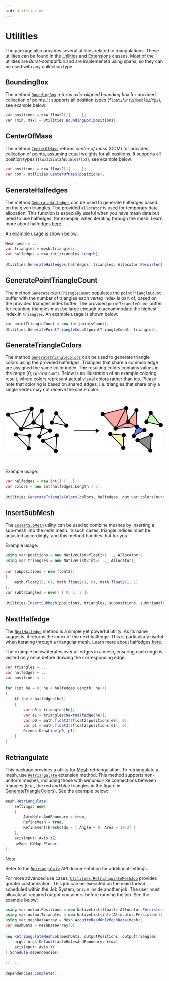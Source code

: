 ```yaml
---
uid: utilities-md
---
```


# Utilities

The package also provides several utilities related to triangulations.
These utilities can be found in the [Utilities] and [Extensions] classes.
Most of the utilities are *Burst-compatible* and are implemented using spans, so they can be used with any collection type.

## BoundingBox

The method [`BoundingBox`][bounding-box] returns *axis-aligned bounding box* for provided collection of points.
It supports all position types (`float2`/`int2`/`double2`/`fp2`), see example below:

```csharp
var positions = new float2[]{ ... };
var (min, max) = Utilities.BoundingBox(positions);
```

## CenterOfMass

The method [`CenterOfMass`][center-of-mass] returns *center of mass* (COM) for provided collection of points, assuming equal weights for all positions.
It supports all position types (`float2`/`int2`/`double2`/`fp2`), see example below:

```csharp
var positions = new float2[]{ ... };
var com = Utilities.CenterOfMass(positions);
```

## GenerateHalfedges

The method [`GenerateHalfedges`][generate-halfedges] can be used to generate halfedges based on the given triangles. The provided `allocator` is used for temporary data allocation.
This function is especially useful when you have mesh data but need to use halfedges, for example, when iterating through the mesh.
Learn more about halfedges [here](advanced/output-halfedges.md).

An example usage is shown below:

```csharp
Mesh mesh = ...
var triangles = mesh.triangles;
var halfedges = new int[triangles.Length];

Utilities.GenerateHalfedges(halfdeges, triangles, Allocator.Persistent);
```

## GeneratePointTriangleCount

The method [`GeneratePointTriangleCount`][generate-point-triangle-count] populates the `pointTriangleCount` buffer with the number of triangles each vertex index is part of, based on the provided triangles index buffer.
The provided `pointTriangleCount` buffer for counting triangles must be large enough to accommodate the highest index in `triangles`.
An example usage is shown below:

```csharp
var pointTriangleCount = new int[pointsCount];
Utilities.GeneratePointTriangleCount(pointTriangleCount, triangles);
```

## GenerateTriangleColors

The method [`GenerateTriangleColors`][generate-triangle-colors] can be used to generate triangle colors using the provided halfedges.
Triangles that share a common edge are assigned the same color index.
The resulting colors contains values in the range $[0, \,\mathtt{colorsCount})$.
Below is an illustration of an example coloring result, where colors represent actual visual colors rather than ids.
Please note that coloring is based on shared edges, i.e. triangles that share only a single vertex may not receive the same color.

<br>
<p align="center"><img src="../images/utilities-triangle-coloring.svg" width="500"/></p>
<br>

Example usage:

```csharp
var halfedges = new int[] {...};
var colors = new int[halfedges.Length / 3];

Utilities.GenerateTriangleColors(colors, halfedges, out var colorsCount, Allocator.Persistent);
```

## InsertSubMesh

The [`InsertSubMesh`][insert-submesh] utility can be used to combine meshes by inserting a sub-mesh into the *main* mesh.
In such cases, triangle indices must be adjusted accordingly, and this method handles that for you.

Example usage:

```csharp
using var positions = new NativeList<float2>(..., Allocator);
using var triangles = new NativeList<int>(..., Allocator);

var subpositions = new float2[]
{
    math.float2(0, 0), math.float2(1, 0), math.float2(1, 1)
};
var subtriangles = new[] { 0, 1, 2 };

Utilities.InsertSubMesh(positions, triangles, subpositions, subtriangles);
```

## NextHalfedge

The [`NextHalfedge`][next-halfedge] method is a simple yet powerful utility.
As its name suggests, it returns the index of the next halfedge.
This is particularly useful when iterating through a triangular mesh.
Learn more about halfedges [here](advanced/output-halfedges.md).

The example below iterates over all edges in a mesh, ensuring each edge is visited only once before drawing the corresponding edge:

```csharp
var triangles = ...
var halfedges = ...
var positions = ...

for (int he = 0; he < halfedges.Length; he++)
{
    if (he > halfedges[he])
    {
        var e0 = triangles[he];
        var e1 = triangles[NextHalfedge(he)];
        var p0 = math.float3((float2)positions[e0], 0);
        var p1 = math.float3((float2)positions[e1], 0);
        Gizmos.DrawLine(p0, p1);
    }
}
```

## Retriangulate

This package provides a utility for [Mesh](xref:UnityEngine.Mesh) retriangulation.
To retriangulate a mesh, use [`Retriangulate`][retriangulate] extension method.
This method supports non-uniform meshes, including those with *windmill*-like connections between triangles (e.g., the red and blue triangles in the figure in [GenerateTriangleColors](#generatetrianglecolors)).
See the example below:

```csharp
mesh.Retriangulate(
    settings: new()
    {
        AutoHolesAndBoundary = true,
        RefineMesh = true,
        RefinementThresholds = { Angle = 0, Area = 1e-2f }
    },
    axisInput: Axis.XZ,
    uvMap: UVMap.Planar,
);
```

> [!NOTE]
> Refer to the [`Retriangulate`][retriangulate] API documentation for additional settings.

For more advanced use cases, [`Utilities.RetriangulateMeshJob`][retrianglate-mesh-job] provides greater customization.
This job can be executed on the main thread, scheduled within the Job System, or run inside another job.
The user must allocate all required output containers before running the job. See the example below:

```csharp
using var outputPositions = new NativeList<float3>(Allocator.Persistent);
using var outputTriangles = new NativeList<int>(Allocator.Persistent);
using var meshDataArray = Mesh.AcquireReadOnlyMeshData(mesh);
var meshData = meshDataArray[0];

new RetriangulateMeshJob(meshData, outputPositions, outputTriangles,
    args: Args.Default(autoHolesAndBoundary: true),
    axisInput: Axis.XY
).Schedule(dependencies)

// ...

dependencies.Complete();
```

[Utilities]: xref:andywiecko.BurstTriangulator.Utilities
[Extensions]: xref:andywiecko.BurstTriangulator.Extensions
[bounding-box]: xref:andywiecko.BurstTriangulator.Utilities.BoundingBox*
[center-of-mass]: xref:andywiecko.BurstTriangulator.Utilities.CenterOfMass*
[generate-halfedges]: xref:andywiecko.BurstTriangulator.Utilities.GenerateHalfedges*
[generate-point-triangle-count]: xref:andywiecko.BurstTriangulator.Utilities.GeneratePointTriangleCount*
[generate-triangle-colors]: xref:andywiecko.BurstTriangulator.Utilities.GenerateTriangleColors*
[insert-submesh]: xref:andywiecko.BurstTriangulator.Utilities.InsertSubMesh*
[next-halfedge]: xref:andywiecko.BurstTriangulator.Utilities.NextHalfedge*
[retriangulate]: xref:andywiecko.BurstTriangulator.Extensions.Retriangulate*
[retrianglate-mesh-job]: xref:andywiecko.BurstTriangulator.Utilities.RetriangulateMeshJob
